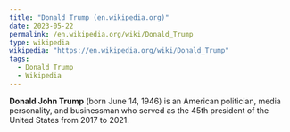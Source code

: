 ```yaml
---
title: "Donald Trump (en.wikipedia.org)"
date: 2023-05-22
permalink: /en.wikipedia.org/wiki/Donald_Trump
type: wikipedia
wikipedia: "https://en.wikipedia.org/wiki/Donald_Trump"
tags:
  - Donald Trump
  - Wikipedia
---
```

**Donald John Trump** (born June 14, 1946) is an American politician, media personality, and businessman who served as the 45th president of the United States from 2017 to 2021.